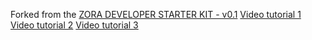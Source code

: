 Forked from the [ZORA DEVELOPER STARTER KIT - v0.1](https://github.com/0xTranqui/zora-starter-kit)
[Video tutorial 1](https://www.loom.com/share/b29660f159ab498f858e46830a64ae52)
[Video tutorial 2](https://www.loom.com/share/78ceddea86894eed9442f635cc6433b5)
[Video tutorial 3](https://www.loom.com/share/05ebcbda8ea34a9e973ea82e327a85a0)
